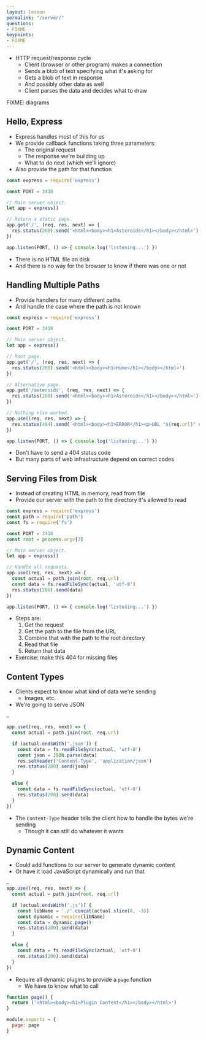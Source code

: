 ```yaml
---
layout: lesson
permalink: "/server/"
questions:
- FIXME
keypoints:
- FIXME
---
```


- HTTP request/response cycle
  - Client (browser or other program) makes a connection
  - Sends a blob of text specifying what it's asking for
  - Gets a blob of text in response
  - And possibly other data as well
  - Client parses the data and decides what to draw

FIXME: diagrams

## Hello, Express

- Express handles most of this for us
- We provide callback functions taking three parameters:
  - The original request
  - The response we're building up
  - What to do next (which we'll ignore)
- Also provide the path for that function

<!-- @src/server/static-page.js -->
```js
const express = require('express')

const PORT = 3418

// Main server object.
let app = express()

// Return a static page.
app.get('/', (req, res, next) => {
  res.status(200).send('<html><body><h1>Asteroids</h1></body></html>')
})

app.listen(PORT, () => { console.log('listening...') })
```

- There is no HTML file on disk
- And there is no way for the browser to know if there was one or not

## Handling Multiple Paths

- Provide handlers for many different paths
- And handle the case where the path is not known

<!-- @src/server/multiple-paths.js -->
```js
const express = require('express')

const PORT = 3418

// Main server object.
let app = express()

// Root page.
app.get('/', (req, res, next) => {
  res.status(200).send('<html><body><h1>Home</h1></body></html>')
})

// Alternative page.
app.get('/asteroids', (req, res, next) => {
  res.status(200).send('<html><body><h1>Asteroids</h1></body></html>')
})

// Nothing else worked.
app.use((req, res, next) => {
  res.status(404).send(`<html><body><h1>ERROR</h1><p>URL "${req.url}" not found</p></body></html>`)
})

app.listen(PORT, () => { console.log('listening...') })
```

- Don't have to send a 404 status code
- But many parts of web infrastructure depend on correct codes

## Serving Files from Disk

- Instead of creating HTML in memory, read from file
- Provide our server with the path to the directory it's allowed to read

<!-- @src/server/pages.js -->
```js
const express = require('express')
const path = require('path')
const fs = require('fs')

const PORT = 3418
const root = process.argv[2]

// Main server object.
let app = express()

// Handle all requests.
app.use((req, res, next) => {
  const actual = path.join(root, req.url)
  const data = fs.readFileSync(actual, 'utf-8')
  res.status(200).send(data)
})

app.listen(PORT, () => { console.log('listening...') })
```

- Steps are:
  1. Get the request
  2. Get the path to the file from the URL
  3. Combine that with the path to the root directory
  4. Read that file
  5. Return that data
- Exercise: make this 404 for missing files

## Content Types

- Clients expect to know what kind of data we're sending
  - Images, etc.
- We're going to serve JSON

<!-- @src/server/data-server.js -->
```js
…

app.use((req, res, next) => {
  const actual = path.join(root, req.url)

  if (actual.endsWith('.json')) {
    const data = fs.readFileSync(actual, 'utf-8')
    const json = JSON.parse(data)
    res.setHeader('Content-Type', 'application/json')
    res.status(200).send(json)
  }

  else {
    const data = fs.readFileSync(actual, 'utf-8')
    res.status(200).send(data)
  }
})
```

- The `Content-Type` header tells the client how to handle the bytes we're sending
  - Though it can still do whatever it wants

## Dynamic Content

- Could add functions to our server to generate dynamic content
- Or have it load JavaScript dynamically and run that

<!-- @src/server/dynamic.js -->
```js
…
app.use((req, res, next) => {
  const actual = path.join(root, req.url)

  if (actual.endsWith('.js')) {
    const libName = './'.concat(actual.slice(0, -3))
    const dynamic = require(libName)
    const data = dynamic.page()
    res.status(200).send(data)
  }

  else {
    const data = fs.readFileSync(actual, 'utf-8')
    res.status(200).send(data)
  }
})
```

- Require all dynamic plugins to provide a `page` function
  - We have to know what to call

<!-- @src/server/pages/plugin.js -->
```js
function page() {
  return ('<html><body><h1>Plugin Content</h1></body></html>')
}

module.exports = {
  page: page
}
```
